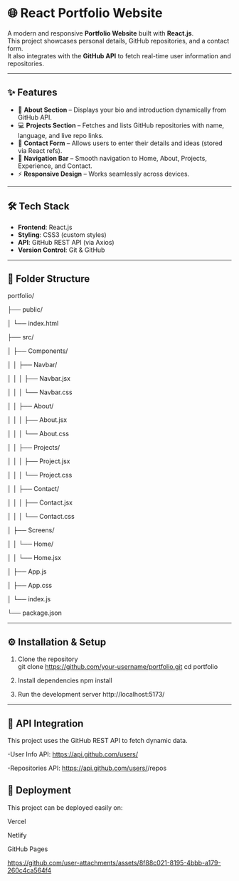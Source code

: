 # 🌐 React Portfolio Website  

A modern and responsive **Portfolio Website** built with **React.js**.  
This project showcases personal details, GitHub repositories, and a contact form.  
It also integrates with the **GitHub API** to fetch real-time user information and repositories.  

---

## ✨ Features  

- 📖 **About Section** – Displays your bio and introduction dynamically from GitHub API.  
- 💻 **Projects Section** – Fetches and lists GitHub repositories with name, language, and live repo links.  
- 📩 **Contact Form** – Allows users to enter their details and ideas (stored via React refs).  
- 🧭 **Navigation Bar** – Smooth navigation to Home, About, Projects, Experience, and Contact.  
- ⚡ **Responsive Design** – Works seamlessly across devices.  

---

## 🛠️ Tech Stack  

- **Frontend**: React.js  
- **Styling**: CSS3 (custom styles)  
- **API**: GitHub REST API (via Axios)  
- **Version Control**: Git & GitHub  

---

## 📂 Folder Structure  


portfolio/

├── public/

│ └── index.html

├── src/

│ ├── Components/

│ │ ├── Navbar/

│ │ │ ├── Navbar.jsx

│ │ │ └── Navbar.css

│ │ ├── About/

│ │ │ ├── About.jsx

│ │ │ └── About.css

│ │ ├── Projects/

│ │ │ ├── Project.jsx

│ │ │ └── Project.css

│ │ ├── Contact/

│ │ │ ├── Contact.jsx

│ │ │ └── Contact.css

│ ├── Screens/

│ │ └── Home/

│ │ └── Home.jsx

│ ├── App.js

│ ├── App.css

│ └── index.js

└── package.json


---

## ⚙️ Installation & Setup  

1. Clone the repository  
   git clone https://github.com/your-username/portfolio.git
   cd portfolio
   
3. Install dependencies
   npm install

4. Run the development server
   http://localhost:5173/

---

## 🔗 API Integration

This project uses the GitHub REST API to fetch dynamic data.

-User Info API:
https://api.github.com/users/<your-username>

-Repositories API:
https://api.github.com/users/<your-username>/repos

## 🚀 Deployment

This project can be deployed easily on:

Vercel

Netlify

GitHub Pages



https://github.com/user-attachments/assets/8f88c021-8195-4bbb-a179-260c4ca564f4











